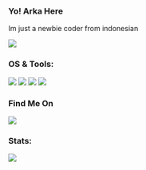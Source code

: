 ### Yo! Arka Here
Im just a newbie coder from indonesian
<p>
 <img src="https://telegra.ph/file/7cf76da250359de48271d.jpg" />

### OS & Tools:
<p>
    <img src="https://img.shields.io/badge/Windows-red?&logo=Windows" />
    <img src="https://img.shields.io/badge/Heroku-red?&logo=Heroku"/>
    <img src="https://img.shields.io/badge/MongoDb-red?&logo=MongoDb" />
    <img src="https://img.shields.io/badge/Visual%20Studio%20Code-red?&logo=visual%20studio%20code&logoColor=black" />
    
### Find Me On
<p>
  <a href="https://t.me/imdaaarkk" target="blank"><img src="https://img.icons8.com/nolan/55/telegram-app.png" /></a>
    
    
    
### Stats:
<p>
    <img src="https://github-readme-stats.vercel.app/api?username=arkadiaz&hide=issues&show_icons=true&hide_border=true&title_color=000" />

